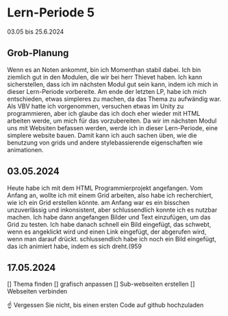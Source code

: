 # Lern-Periode 5
03.05 bis 25.6.2024

## Grob-Planung
Wenn es an Noten ankommt, bin ich Momenthan stabil dabei. Ich bin ziemlich gut in den Modulen, die wir bei herr Thievet haben. Ich kann sicherstellen, dass ich im nächsten Modul gut sein kann, indem ich mich in dieser Lern-Periode vorbereite.
Am ende der letzten LP, habe ich mich entschieden, etwas simpleres zu machen, da das Thema zu aufwändig war. Als VBV hatte ich vorgenommen, versuchen etwas im Unity zu programmieren, aber ich glaube das ich doch eher wieder mit HTML arbeiten werde, um mich für das vorzubereiten. 
Da wir im nächsten Modul uns mit Websiten befassen werden, werde ich in dieser Lern-Periode, eine simplere website bauen. Damit kann ich auch sachen üben, wie die benutzung von grids und andere stylebassierende eigenschaften wie animationen.

## 03.05.2024
Heute habe ich mit dem HTML Programmierprojekt angefangen. Vom Anfang an, wollte ich mit einem Grid arbeiten, also habe ich recherchiert, wie ich ein Grid erstellen könnte. am Anfang war es ein bisschen unzuverlässig und inkonsistent, aber schlussendlich konnte ich es nutzbar machen. Ich habe dann angefangen Bilder und Text einzufügen, um das Grid zu testen. Ich habe danach schnell ein Bild eingefügt, das schwebt, wenn es angeklickt wird und einen Link eingefügt, der abgerufen wird, wenn man darauf drückt. schlussendlich habe ich noch ein Bild eingefügt, das ich animiert habe, indem es sich dreht.(959

## 17.05.2024
[] Thema finden
[] grafisch anpassen
[] Sub-webseiten erstellen
[] Webseiten verbinden

☝️ Vergessen Sie nicht, bis einen ersten Code auf github hochzuladen

